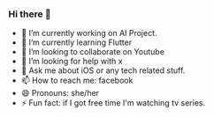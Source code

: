 ### Hi there 👋

- 🔭 I’m currently working on AI Project.
- 🌱 I’m currently learning Flutter
- 👯 I’m looking to collaborate on Youtube
- 🤔 I’m looking for help with x
- 💬 Ask me about iOS or any tech related stuff.
- 📫 How to reach me: facebook
- 😄 Pronouns: she/her
- ⚡ Fun fact: if I got free time I'm watching tv series.

